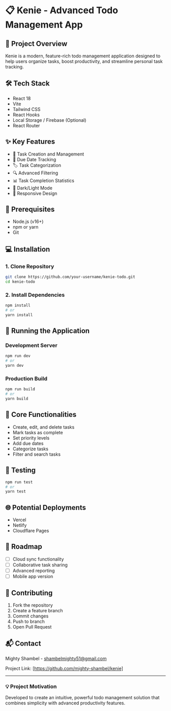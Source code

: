 # 📋 Kenie - Advanced Todo Management App

## 🚀 Project Overview
Kenie is a modern, feature-rich todo management application designed to help users organize tasks, boost productivity, and streamline personal task tracking.

## 🛠 Tech Stack
- React 18
- Vite
- Tailwind CSS
- React Hooks
- Local Storage / Firebase (Optional)
- React Router

## ✨ Key Features
- 🎯 Task Creation and Management
- 📅 Due Date Tracking
- 🏷️ Task Categorization
- 🔍 Advanced Filtering
- 📊 Task Completion Statistics
- 🌙 Dark/Light Mode
- 📱 Responsive Design

## 🔧 Prerequisites
- Node.js (v16+)
- npm or yarn
- Git

## 💻 Installation

### 1. Clone Repository
```bash
git clone https://github.com/your-username/kenie-todo.git
cd kenie-todo
```

### 2. Install Dependencies
```bash
npm install
# or
yarn install
```

## 🚀 Running the Application

### Development Server
```bash
npm run dev
# or
yarn dev
```

### Production Build
```bash
npm run build
# or
yarn build
```

## 🌟 Core Functionalities
- Create, edit, and delete tasks
- Mark tasks as complete
- Set priority levels
- Add due dates
- Categorize tasks
- Filter and search tasks

## 🧪 Testing
```bash
npm run test
# or
yarn test
```

## 🌐 Potential Deployments
- Vercel
- Netlify
- Cloudflare Pages

## 🔮 Roadmap
- [ ] Cloud sync functionality
- [ ] Collaborative task sharing
- [ ] Advanced reporting
- [ ] Mobile app version

## 🤝 Contributing
1. Fork the repository
2. Create a feature branch
3. Commit changes
4. Push to branch
5. Open Pull Request


## 📬 Contact
Mighty Shambel - shambelmighty51@gmail.com

Project Link: [https://github.com/mighty-shambel/kenie]

---

### 💡 Project Motivation
Developed to create an intuitive, powerful todo management solution that combines simplicity with advanced productivity features.
